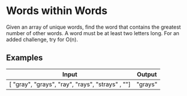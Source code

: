 # Words within Words
Given an array of unique words, find the word that contains the greatest number of other words. A word must be at least two letters long. For an added challenge, try for O(n).

## Examples

Input | Output
------------- | -------------
[ "gray", "grays", "ray", "rays", "strays" , ""]| "grays"
